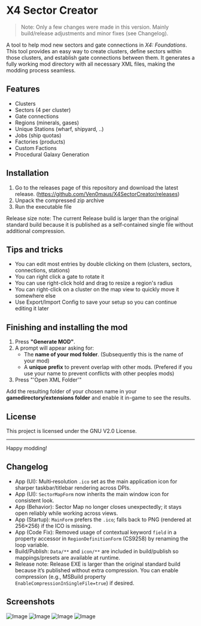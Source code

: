 # X4 Sector Creator

> Note: Only a few changes were made in this version. Mainly build/release adjustments and minor fixes (see Changelog).

A tool to help mod new sectors and gate connections in *X4: Foundations*. This tool provides an easy way to create clusters, define sectors within those clusters, and establish gate connections between them. It generates a fully working mod directory with all necessary XML files, making the modding process seamless.

## Features
- Clusters
- Sectors (4 per cluster)
- Gate connections
- Regions (minerals, gases)
- Unique Stations (wharf, shipyard, ..)
- Jobs (ship quotas)
- Factories (products)
- Custom Factions
- Procedural Galaxy Generation

## Installation
1. Go to the releases page of this repository and download the latest release. (https://github.com/Ven0maus/X4SectorCreator/releases)
2. Unpack the compressed zip archive
3. Run the executable file

Release size note: The current Release build is larger than the original standard build because it is published as a self‑contained single file without additional compression.

## Tips and tricks
- You can edit most entries by double clicking on them (clusters, sectors, connections, stations)
- You can right click a gate to rotate it
- You can use right-click hold and drag to resize a region's radius
- You can right-click on a cluster on the map view to quickly move it somewhere else
- Use Export/Import Config to save your setup so you can continue editing it later

## Finishing and installing the mod
1. Press **"Generate MOD"**.
2. A prompt will appear asking for:
   - The **name of your mod folder**. (Subsequently this is the name of your mod)
   - A **unique prefix** to prevent overlap with other mods. (Prefered if you use your name to prevent conflicts with other peoples mods)
3. Press "'Open XML Folder'"

Add the resulting folder of your chosen name in your **gamedirectory/extensions folder** and enable it in-game to see the results.

## License
This project is licensed under the GNU V2.0 License.

---

Happy modding!

## Changelog

- App (UI): Multi‑resolution `.ico` set as the main application icon for sharper taskbar/titlebar rendering across DPIs.
- App (UI): `SectorMapForm` now inherits the main window icon for consistent look.
- App (Behavior): Sector Map no longer closes unexpectedly; it stays open reliably while working across views.
- App (Startup): `MainForm` prefers the `.ico`; falls back to PNG (rendered at 256×256) if the ICO is missing.
- App (Code Fix): Removed usage of contextual keyword `field` in a property accessor in `RegionDefinitionForm` (CS9258) by renaming the loop variable.
- Build/Publish: `Data/**` and `icon/**` are included in build/publish so mappings/presets are available at runtime.
- Release note: Release EXE is larger than the original standard build because it’s published without extra compression. You can enable compression (e.g., MSBuild property `EnableCompressionInSingleFile=true`) if desired.

## Screenshots

![Image](https://github.com/user-attachments/assets/ad6fcacf-98b9-4056-8caf-2a3651eba632)
![Image](https://github.com/user-attachments/assets/ee965797-d542-4aa2-9699-e1806d279de4)
![Image](https://github.com/user-attachments/assets/c7bcad70-7a85-4b74-9908-43b0ed7ff0d2)
![Image](https://github.com/user-attachments/assets/114ce7e2-1673-41ae-846e-a9d154667bd5)
